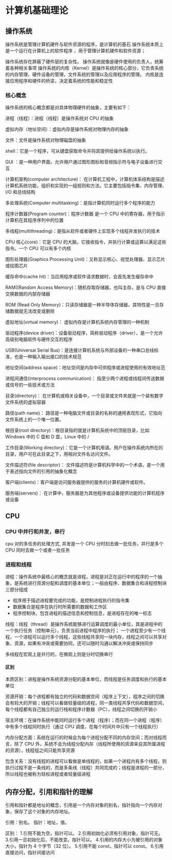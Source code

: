 # 计算机基础理论

## 操作系统

操作系统是管理计算机硬件与软件资源的程序，是计算机的基石
操作系统本质上是一个运行在计算机上的软件程序 ，用于管理计算机硬件和软件资源；

操作系统存在屏蔽了硬件层的复杂性。 操作系统就像是硬件使用的负责人，统筹着各种相关事项
操作系统的内核（Kernel）是操作系统的核心部分，它负责系统的内存管理，硬件设备的管理，文件系统的管理以及应用程序的管理。
内核是连接应用程序和硬件的桥梁，决定着系统的性能和稳定性

### 核心概念

操作系统的核心概念都是对具体物理硬件的抽象，主要有如下：

进程（线程）：进程（线程）是操作系统对 CPU 的抽象

虚拟内存（地址空间）：虚拟内存是操作系统对物理内存的抽象

文件：文件是操作系统对物理磁盘的抽象

shell：它是一个程序，可从键盘获取命令并将其提供给操作系统以执行。

GUI ：是一种用户界面，允许用户通过图形图标和音频指示符与电子设备进行交互

计算机架构(computer architecture)： 在计算机工程中，计算机体系结构是描述计算机系统功能，组织和实现的一组规则和方法。它主要包括指令集、内存管理、I/O 和总线结构

多处理系统(Computer multitasking)：是指计算机同时运行多个程序的能力

程序计数器(Program counter)：程序计数器 是一个 CPU 中的寄存器，用于指示计算机在其程序序列中的位置

多线程(multithreading)：是指从软件或者硬件上实现多个线程并发执行的技术

CPU 核心(core)：它是 CPU 的大脑，它接收指令，并执行计算或运算以满足这些指令。一个 CPU 可以有多个内核

图形处理器(Graphics Processing Unit)：又称显示核心、视觉处理器、显示芯片或绘图芯片

缓存命中(cache hit)：当应用程序或软件请求数据时，会首先发生缓存命中

RAM((Random Access Memory)：随机存取存储器，也叫主存，是与 CPU 直接交换数据的内部存储器

ROM (Read Only Memory)：只读存储器是一种半导体存储器，其特性是一旦存储数据就无法改变或删除

虚拟地址(virtual memory)： 虚拟内存是计算机系统内存管理的一种机制

驱动程序(device driver)：设备驱动程序，简称驱动程序（driver），是一个允许高级别电脑软件与硬件交互的程序

USB(Universal Serial Bus)：是连接计算机系统与外部设备的一种串口总线标准，也是一种输入输出接口的技术规范

地址空间(address space)：地址空间是内存中可供程序或进程使用的有效地址范

进程间通信(interprocess communication)： 指至少两个进程或线程间传送数据或信号的一些技术或方法

目录(directory)： 在计算机或相关设备中，一个目录或文件夹就是一个装有数字文件系统的虚拟容器

路径(path name)： 路径是一种电脑文件或目录的名称的通用表现形式，它指向文件系统上的一个唯一位置。

根目录(root directory)：根目录指的就是计算机系统中的顶层目录，比如 Windows 中的 C 盘和 D 盘，Linux 中的 /

工作目录(Working directory)：它是一个计算机用语。用户在操作系统内所在的目录，用户可在此目录之下，用相对文件名访问文件。

文件描述符(file descriptor)： 文件描述符是计算机科学中的一个术语，是一个用于表述指向文件的引用的抽象化概念

客户端(clients)：客户端是访问服务器提供的服务的计算机硬件或软件。

服务端(servers)： 在计算中，服务器是为其他程序或设备提供功能的计算机程序或设备

## CPU

### CPU 中并行和并发，串行

cpu 对的多任务的处理方式, 并发是一个 CPU 分时刻去做一批任务，并行是多个 CPU 同时去做一个或者一批任务

### 进程和线程

进程：操作系统中最核心的概念就是进程，进程是对正在运行中的程序的一个抽象，是系统进行资源分配和调度的基本单位；一般由程序、数据集合和进程控制块三部分组成

- 程序用于描述进程要完成的功能，是控制进程执行的指令集
- 数据集合是程序在执行时所需要的数据和工作区
- 程序控制块，包含进程的描述信息和控制信息，是进程存在的唯一标志

线程：线程（thread）是操作系统能够进行运算调度的最小单位，其是进程中的一个执行任务（控制单元），负责当前进程中程序的执行；
一个进程至少有一个线程，一个进程可以运行多个线程，这些线程共享同一块内存，线程之间可以共享对象、资源，如果有冲突或需要协同，还可以随时沟通以解决冲突或保持同步

多线程在宏观上是并行的，在微观上则是分时切换串行

#### 区别

本质区别：进程是操作系统资源分配的基本单位，而线程是任务调度和执行的基本单位

资源开销：每个进程都有独立的代码和数据空间（程序上下文），程序之间的切换会有较大的开销；线程可以看做轻量级的进程，同一类线程共享代码和数据空间，每个线程都有自己独立的运行栈和程序计数器（PC），线程之间切换的开销小

宿主环境：在操作系统中能同时运行多个进程（程序）；而在同一个进程（程序）中有多个线程同时执行（通过 CPU 调度，在每个时间片中只有一个线程执行）

内存分配方面：系统在运行的时候会为每个进程分配不同的内存空间；而对线程而言，除了 CPU 外，系统不会为线程分配内存（线程所使用的资源来自其所属进程的资源），线程组之间只能共享资源

包含关系：没有线程的进程可以看做是单线程的，如果一个进程内有多个线程，则执行过程不是一条线的，而是多条线（线程）共同完成的；线程是进程的一部分，所以线程也被称为轻权进程或者轻量级进程

## 内存分配，引用和指针的理解

引用和指针都是地址的概念，引用是一个内存对象的别名，指针指向一个内存对象，保存了这个对象的内存地址。

引用：别名。
指针：地址，值。

区别： 
1.引用不能为空，指针可以。 
2.引用初始化必须有引用对象，指针可无。 
3.引用一旦初始化后，不能改变。指针可以。 
4.引用的内存大小为被引用的对象大小，指针为 4 个字节（32 位）。 
5.引用不能 const，指针可以 const。 
6.引用直接访问，指针间接访问
